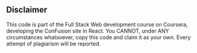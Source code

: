 ## Disclaimer

This code is part of the Full Stack Web development course on Coursera, developing the ConFusion site in React. 
You CANNOT, under ANY circumstances whatsoever, copy this code and claim it as your own. Every attempt of plagiarism will be reported.